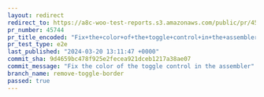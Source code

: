 ```yaml
---
layout: redirect
redirect_to: https://a8c-woo-test-reports.s3.amazonaws.com/public/pr/45744/e2e/index.html
pr_number: 45744
pr_title_encoded: "Fix+the+color+of+the+toggle+control+in+the+assembler"
pr_test_type: e2e
last_published: "2024-03-20 13:11:47 +0000"
commit_sha: 9d4659bc478f925e2fecea921dceb1217a38ae07
commit_message: "Fix the color of the toggle control in the assembler"
branch_name: remove-toggle-border
passed: true
---
```

